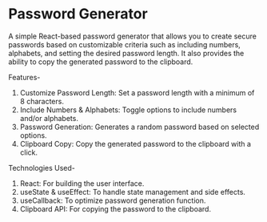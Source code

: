 
# Password Generator
A simple React-based password generator that allows you to create secure passwords based on customizable criteria such as including numbers, alphabets, and setting the desired password length. It also provides the ability to copy the generated password to the clipboard.

Features-

1) Customize Password Length: Set a password length with a minimum of 8 characters.
2) Include Numbers & Alphabets: Toggle options to include numbers and/or alphabets.
3) Password Generation: Generates a random password based on selected options.
4) Clipboard Copy: Copy the generated password to the clipboard with a click.




Technologies Used-

1) React: For building the user interface.
2) useState & useEffect: To handle state management and side effects.
3) useCallback: To optimize password generation function.
4) Clipboard API: For copying the password to the clipboard.








